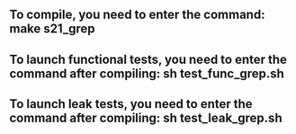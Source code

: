 
## To compile, you need to enter the command: make s21_grep

## To launch functional tests, you need to enter the command after compiling: sh test_func_grep.sh

## To launch leak tests, you need to enter the command after compiling: sh test_leak_grep.sh